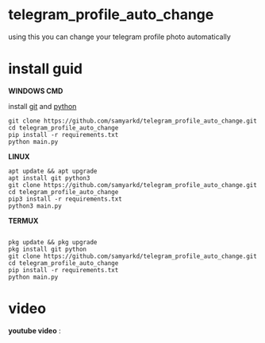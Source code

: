 # telegram_profile_auto_change
using this you can change your telegram profile photo automatically

# install guid

**WINDOWS CMD**

install [git](https://git-scm.com/) and [python](python.org/downloads) 
```
git clone https://github.com/samyarkd/telegram_profile_auto_change.git
cd telegram_profile_auto_change
pip install -r requirements.txt
python main.py
```

**LINUX**

```
apt update && apt upgrade
apt install git python3
git clone https://github.com/samyarkd/telegram_profile_auto_change.git
cd telegram_profile_auto_change
pip3 install -r requirements.txt
python3 main.py
```

**TERMUX**
```

pkg update && pkg upgrade
pkg install git python
git clone https://github.com/samyarkd/telegram_profile_auto_change.git
cd telegram_profile_auto_change
pip install -r requirements.txt
python main.py
```

# video

**youtube video** : 

